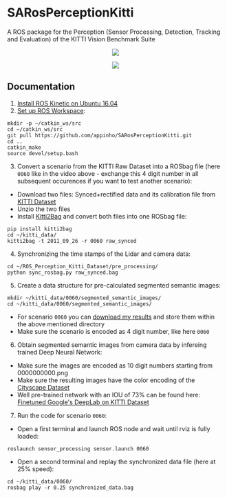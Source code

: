 SARosPerceptionKitti
=================

A ROS package for the Perception (Sensor Processing, Detection, Tracking and Evaluation) of the KITTI Vision Benchmark Suite 

<p align="center">
  <img src="./videos/semantic.gif">
</p>

<p align="center">
  <img src="./videos/rviz.gif">
</p>

## Documentation

1) [Install ROS Kinetic on Ubuntu 16.04](http://wiki.ros.org/kinetic/Installation/Ubuntu)
2) [Set up ROS Workspace](http://wiki.ros.org/catkin/Tutorials/create_a_workspace):  
```
mkdir -p ~/catkin_ws/src  
cd ~/catkin_ws/src  
git pull https://github.com/appinho/SARosPerceptionKitti.git  
cd ..  
catkin_make  
source devel/setup.bash  
```
3) Convert a scenario from the KITTI Raw Dataset into a ROSbag file (here `0060` like in the video above - exchange this 4 digit number in all subsequent occurences if you want to test another scenario):  

* Download two files: Synced+rectified data and its calibration file from [KITTI Dataset](http://www.cvlibs.net/datasets/kitti/raw_data.php)
* Unzio the two files
* Install [Kitti2Bag](https://github.com/tomas789/kitti2bag) and convert both files into one ROSbag file:

```
pip install kitti2bag
cd ~/kitti_data/
kitti2bag -t 2011_09_26 -r 0060 raw_synced
```

4) Synchronizing the time stamps of the Lidar and camera data:  

```
cd ~/ROS_Perception_Kitti_Dataset/pre_processing/
python sync_rosbag.py raw_synced.bag
```

5) Create a data structure for pre-calculated segmented semantic images:  

```
mkdir ~/kitti_data/0060/segmented_semantic_images/
cd ~/kitti_data/0060/segmented_semantic_images/
```

* For scenario `0060` you can [download my results](https://drive.google.com/file/d/1ihGnk5x9OlzF4X-YJXFsKB8rYSLyo0YF/view?usp=sharing) and store them within the above mentioned directory
* Make sure the scenario is encoded as 4 digit number, like here `0060`

6) Obtain segmented semantic images from camera data by infereing trained Deep Neural Network:  

* Make sure the images are encoded as 10 digit numbers starting from 0000000000.png
* Make sure the resulting images have the color encoding of the [Cityscape Dataset](https://www.cityscapes-dataset.com/examples/)
* Well pre-trained network with an IOU of 73% can be found here: [Finetuned Google's DeepLab on KITTI Dataset](https://github.com/hiwad-aziz/kitti_deeplab)

7) Run the code for scenario `0060`:  

* Open a first terminal and launch ROS node and wait until rviz is fully loaded:  

```
roslaunch sensor_processing sensor.launch 0060
```

* Open a second terminal and replay the synchronized data file (here at 25% speed):  

```
cd ~/kitti_data/0060/
rosbag play -r 0.25 synchronized_data.bag
```

<!--
## Evaluation for 7 Scenarios 0011,0013,0014,0018,0056,0059,0060

| Class        | MOTA    | MOTP    |  MOTAL  |    MODA |    MODP |
| ------------ |:-------:|:-------:|:-------:|:-------:|:-------:|
| CAR          | 0.250970| 0.715273| 0.274552| 0.274903| 0.785403|
| PEDESTRIAN   |-0.015038| 0.581809|-0.015038|-0.015038| 0.988038|


[157, 154, 280, 306, 378, 1283, 17]
[64, 10, 10, 72, 11, 196, 0]
[39, 75, 120, 39, 33, 569, 0]

[8, 0, 1, 0, 4, 18, 18]
[3, 0, 2, 0, 0, 52, 0]
[172, 0, 63, 0, 25, 177, 46]

## Pipeline

### 1a) Sensor Fusion: Velodyne Point Cloud Processing

* [Ground extraction & Free space estimation](http://wiki.ros.org/but_velodyne_proc)

### 1b) Sensor Fusion: Raw Image Processing

* [Semantic segmentation](https://github.com/martinkersner/train-DeepLab)

### 1c) Sensor Fusion: Mapping Point Cloud and Image

### 2 Detection: DBSCAN Clustering

### 3 Tracking: UKF Tracker

-->
